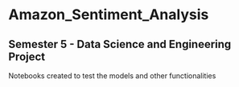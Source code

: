 # Amazon_Sentiment_Analysis
## Semester 5 - Data Science and Engineering Project

Notebooks created to test the models and other functionalities
